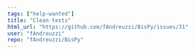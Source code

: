 ```yaml
---
tags: ["help-wanted"]
title: "Clean tests"
html_url: "https://github.com/fAndreuzzi/BisPy/issues/31"
user: "fAndreuzzi"
repo: "fAndreuzzi/BisPy"
---
```


